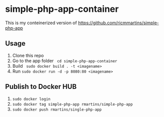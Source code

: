# simple-php-app-container
This is my conteinerized version of https://github.com/ricmmartins/simple-php-app

## Usage
1. Clone this repo
2. Go to the app folder ``` cd simple-php-app-container```
2. Build ``` sudo docker build . -t <imagename>```
3. Run ```sudo docker run -d -p 8080:80 <imagename>```

## Publish to Docker HUB
1. ```sudo docker login```
2. ```sudo docker tag simple-php-app rmartins/simple-php-app ```
3. ```sudo docker push rmartins/single-php-app ```


